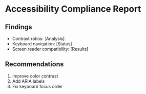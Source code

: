 # Accessibility Compliance Report

## Findings
- Contrast ratios: [Analysis]
- Keyboard navigation: [Status]
- Screen reader compatibility: [Results]

## Recommendations
1. Improve color contrast
2. Add ARIA labels
3. Fix keyboard focus order
